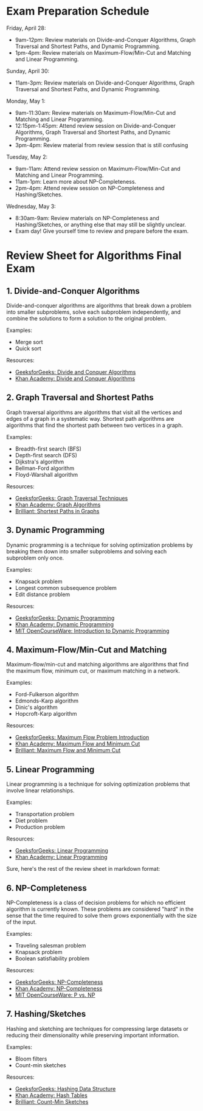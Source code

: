 # Exam Preparation Schedule

Friday, April 28:
- 9am-12pm: Review materials on Divide-and-Conquer Algorithms, Graph Traversal and Shortest Paths, and Dynamic Programming.
- 1pm-4pm: Review materials on Maximum-Flow/Min-Cut and Matching and Linear Programming.

Sunday, April 30:
- 11am-3pm: Review materials on Divide-and-Conquer Algorithms, Graph Traversal and Shortest Paths, and Dynamic Programming.

Monday, May 1:
- 9am-11:30am: Review materials on Maximum-Flow/Min-Cut and Matching and Linear Programming.
- 12:15pm-1:45pm: Attend review session on Divide-and-Conquer Algorithms, Graph Traversal and Shortest Paths, and Dynamic Programming.
- 3pm-4pm: Review material from review session that is still confusing

Tuesday, May 2:
- 9am-11am: Attend review session on Maximum-Flow/Min-Cut and Matching and Linear Programming.
- 11am-1pm: Learn more about NP-Completeness.
- 2pm-4pm: Attend review session on NP-Completeness and Hashing/Sketches.

Wednesday, May 3:
- 8:30am-9am: Review materials on NP-Completeness and Hashing/Sketches, or anything else that may still be slightly unclear.
- Exam day! Give yourself time to review and prepare before the exam.

# Review Sheet for Algorithms Final Exam

## 1. Divide-and-Conquer Algorithms

Divide-and-conquer algorithms are algorithms that break down a problem into smaller subproblems, solve each subproblem independently, and combine the solutions to form a solution to the original problem.

Examples:
- Merge sort
- Quick sort

Resources:
- [GeeksforGeeks: Divide and Conquer Algorithms](https://www.geeksforgeeks.org/divide-and-conquer-algorithm-introduction/)
- [Khan Academy: Divide and Conquer Algorithms](https://www.khanacademy.org/computing/computer-science/algorithms/merge-sort/a/divide-and-conquer-algorithms)

## 2. Graph Traversal and Shortest Paths

Graph traversal algorithms are algorithms that visit all the vertices and edges of a graph in a systematic way. Shortest path algorithms are algorithms that find the shortest path between two vertices in a graph.

Examples:
- Breadth-first search (BFS)
- Depth-first search (DFS)
- Dijkstra's algorithm
- Bellman-Ford algorithm
- Floyd-Warshall algorithm

Resources:
- [GeeksforGeeks: Graph Traversal Techniques](https://www.geeksforgeeks.org/graph-traversal-techniques/)
- [Khan Academy: Graph Algorithms](https://www.khanacademy.org/computing/computer-science/algorithms/graph-representation/a/representing-graphs)
- [Brilliant: Shortest Paths in Graphs](https://brilliant.org/wiki/shortest-paths-in-graphs/)

## 3. Dynamic Programming

Dynamic programming is a technique for solving optimization problems by breaking them down into smaller subproblems and solving each subproblem only once.

Examples:
- Knapsack problem
- Longest common subsequence problem
- Edit distance problem

Resources:
- [GeeksforGeeks: Dynamic Programming](https://www.geeksforgeeks.org/dynamic-programming/)
- [Khan Academy: Dynamic Programming](https://www.khanacademy.org/computing/computer-science/algorithms/dynamic-programming/a/dynamic-programming-overview)
- [MIT OpenCourseWare: Introduction to Dynamic Programming](https://ocw.mit.edu/courses/electrical-engineering-and-computer-science/6-006-introduction-to-algorithms-fall-2011/lecture-videos/MIT6_006F11_lec20.pdf)

## 4. Maximum-Flow/Min-Cut and Matching

Maximum-flow/min-cut and matching algorithms are algorithms that find the maximum flow, minimum cut, or maximum matching in a network.

Examples:
- Ford-Fulkerson algorithm
- Edmonds-Karp algorithm
- Dinic's algorithm
- Hopcroft-Karp algorithm

Resources:
- [GeeksforGeeks: Maximum Flow Problem Introduction](https://www.geeksforgeeks.org/max-flow-problem-introduction/)
- [Khan Academy: Maximum Flow and Minimum Cut](https://www.khanacademy.org/computing/computer-science/algorithms/flow-networks/a/maximum-flow-problems)
- [Brilliant: Maximum Flow and Minimum Cut](https://brilliant.org/wiki/maximum-flow-minimum-cut/)

## 5. Linear Programming

Linear programming is a technique for solving optimization problems that involve linear relationships.

Examples:
- Transportation problem
- Diet problem
- Production problem

Resources:
- [GeeksforGeeks: Linear Programming](https://www.geeksforgeeks.org/linear-programming/)
- [Khan Academy: Linear Programming](https://www.khanacademy.org/math/ap-calculus-ab/ab-applications-derivatives/)

Sure, here's the rest of the review sheet in markdown format:

## 6. NP-Completeness

NP-Completeness is a class of decision problems for which no efficient algorithm is currently known. These problems are considered "hard" in the sense that the time required to solve them grows exponentially with the size of the input.

Examples:
- Traveling salesman problem
- Knapsack problem
- Boolean satisfiability problem

Resources:
- [GeeksforGeeks: NP-Completeness](https://www.geeksforgeeks.org/np-completeness-set-1/)
- [Khan Academy: NP-Completeness](https://www.khanacademy.org/computing/computer-science/algorithms/np-completeness/a/np-completeness-introduction)
- [MIT OpenCourseWare: P vs. NP](https://ocw.mit.edu/courses/electrical-engineering-and-computer-science/6-045j-automata-computability-and-complexity-spring-2005/lecture-notes/lec22.pdf)

## 7. Hashing/Sketches

Hashing and sketching are techniques for compressing large datasets or reducing their dimensionality while preserving important information.

Examples:
- Bloom filters
- Count-min sketches

Resources:
- [GeeksforGeeks: Hashing Data Structure](https://www.geeksforgeeks.org/hashing-data-structure/)
- [Khan Academy: Hash Tables](https://www.khanacademy.org/computing/computer-science/algorithms/hash-tables/a/hash-tables)
- [Brilliant: Count-Min Sketches](https://brilliant.org/wiki/count-min-sketch/)
